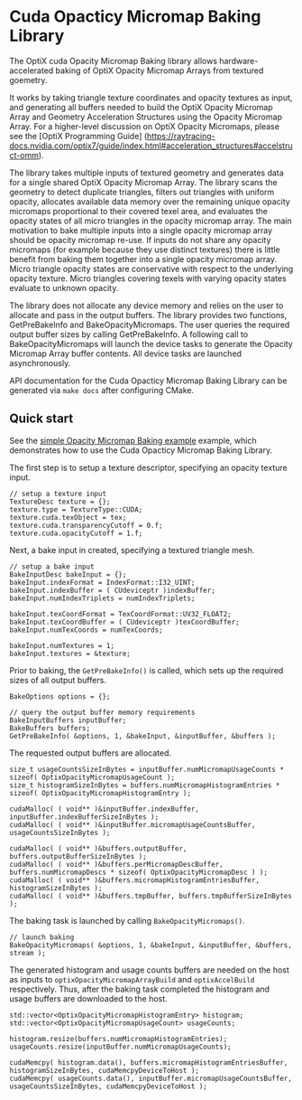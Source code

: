 # Cuda Opacticy Micromap Baking Library

The OptiX cuda Opacity Micromap Baking library allows hardware-accelerated baking of 
OptiX Opacity Micromap Arrays from textured goemetry. 

It works by taking triangle texture coordinates and opacity textures as input, and generating all buffers needed to build the OptiX Opacity Micromap Array
and Geometry Acceleration Structures using the Opacity Micromap Array. For a higher-level discussion on OptiX Opacity Micromaps, please see the [OptiX Programming Guide]
(https://raytracing-docs.nvidia.com/optix7/guide/index.html#acceleration_structures#accelstruct-omm).

The library takes multiple inputs of textured geometry and generates data for a single shared OptiX Opacity Micromap Array.
The library scans the geometry to detect duplicate triangles, filters out triangles with uniform opacity, 
allocates available data memory over the remaining unique opacity micromaps proportional to their covered texel area, 
and evaluates the opacity states of all micro triangles in the opacity micromap array.
The main motivation to bake multiple inputs into a single opacity micromap array should be opacity micromap re-use.
If inputs do not share any opacity micromaps (for example because they use distinct textures) there is little benefit from
baking them together into a single opacity micromap array.
Micro triangle opacity states are conservative with respect to the underlying opacity texture. 
Micro triangles covering texels with varying opacity states evaluate to unknown opacity. 

The library does not allocate any device memory and relies on the user to allocate and pass in the output buffers. 
The library provides two functions, GetPreBakeInfo and BakeOpacityMicromaps.
The user queries the required output buffer sizes by calling GetPreBakeInfo. 
A following call to BakeOpacityMicromaps will launch the device tasks to generate the Opacity Micromap Array buffer contents.
All device tasks are launched asynchronously.

API documentation for the Cuda Opacticy Micromap Baking Library can be generated via `make docs` after configuring CMake.

## Quick start

See the [simple Opacity Micromap Baking example](../examples/CuOmmBaking/Simple/simple.cpp)
example, which demonstrates how to use the Cuda Opacticy Micromap Baking Library.

The first step is to setup a texture descriptor, specifying an opacity texture input.

```
// setup a texture input
TextureDesc texture = {};
texture.type = TextureType::CUDA;
texture.cuda.texObject = tex;
texture.cuda.transparencyCutoff = 0.f;
texture.cuda.opacityCutoff = 1.f;
```

Next, a bake input in created, specifying a textured triangle mesh.

```
// setup a bake input
BakeInputDesc bakeInput = {};
bakeInput.indexFormat = IndexFormat::I32_UINT;
bakeInput.indexBuffer = ( CUdeviceptr )indexBuffer;
bakeInput.numIndexTriplets = numIndexTriplets;

bakeInput.texCoordFormat = TexCoordFormat::UV32_FLOAT2;
bakeInput.texCoordBuffer = ( CUdeviceptr )texCoordBuffer;
bakeInput.numTexCoords = numTexCoords;

bakeInput.numTextures = 1;
bakeInput.textures = &texture;
```

Prior to baking, the `GetPreBakeInfo()` is called, which sets up the required sizes of all output buffers.

```
BakeOptions options = {};

// query the output buffer memory requirements
BakeInputBuffers inputBuffer;
BakeBuffers buffers;
GetPreBakeInfo( &options, 1, &bakeInput, &inputBuffer, &buffers );    
```

The requested output buffers are allocated.

```
size_t usageCountsSizeInBytes = inputBuffer.numMicromapUsageCounts * sizeof( OptixOpacityMicromapUsageCount );
size_t histogramSizeInBytes = buffers.numMicromapHistogramEntries * sizeof( OptixOpacityMicromapHistogramEntry );

cudaMalloc( ( void** )&inputBuffer.indexBuffer, inputBuffer.indexBufferSizeInBytes );
cudaMalloc( ( void** )&inputBuffer.micromapUsageCountsBuffer, usageCountsSizeInBytes );

cudaMalloc( ( void** )&buffers.outputBuffer, buffers.outputBufferSizeInBytes );
cudaMalloc( ( void** )&buffers.perMicromapDescBuffer, buffers.numMicromapDescs * sizeof( OptixOpacityMicromapDesc ) );
cudaMalloc( ( void** )&buffers.micromapHistogramEntriesBuffer, histogramSizeInBytes );
cudaMalloc( ( void** )&buffers.tmpBuffer, buffers.tmpBufferSizeInBytes );
```

The baking task is launched by calling `BakeOpacityMicromaps()`.

```
// launch baking
BakeOpacityMicromaps( &options, 1, &bakeInput, &inputBuffer, &buffers, stream );
```

The generated histogram and usage counts buffers are needed on the host as inputs to `optixOpacityMicromapArrayBuild` and `optixAccelBuild` respectively.
Thus, after the baking task completed the histogram and usage buffers are downloaded to the host.

```
std::vector<OptixOpacityMicromapHistogramEntry> histogram;
std::vector<OptixOpacityMicromapUsageCount> usageCounts;

histogram.resize(buffers.numMicromapHistogramEntries);
usageCounts.resize(inputBuffer.numMicromapUsageCounts);

cudaMemcpy( histogram.data(), buffers.micromapHistogramEntriesBuffer, histogramSizeInBytes, cudaMemcpyDeviceToHost );
cudaMemcpy( usageCounts.data(), inputBuffer.micromapUsageCountsBuffer, usageCountsSizeInBytes, cudaMemcpyDeviceToHost );
```
